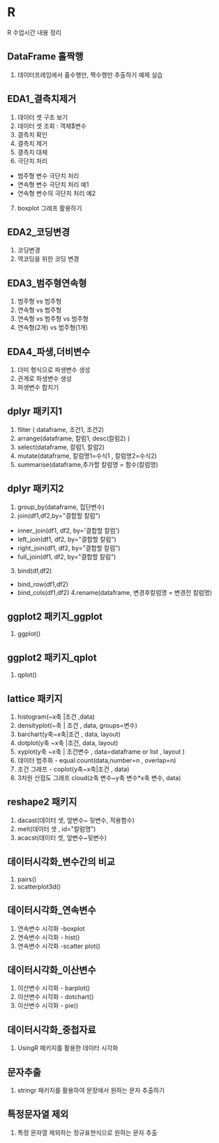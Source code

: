 # R
R 수업시간 내용 정리

## DataFrame 홀짝행 
1. 데이터프레임에서 홀수행만, 짝수행만 추출하기 예제 실습 

## EDA1_결측치제거
1. 데이터 셋 구조 보기 
2. 데이터 셋 조회  : 객체$변수
3. 결측치 확인
4. 결측치 제거
5. 결측치 대체 
6. 극단치 처리
+ 범주형 변수 극단치 처리 
+ 연속형 변수 극단치 처리  예1
+ 연속형 변수의 극단치 처리 예2 
7. boxplot 그래프 활용하기 

## EDA2_코딩변경
1. 코딩변경 
2. 역코딩을 위한 코딩 변경

## EDA3_범주형연속형
1. 범주형 vs 범주형
2. 연속형 vs 범주형
3. 연속형 vs 범주형 vs 범주형
4. 연속형(2개) vs 범주형(1개)

## EDA4_파생,더비변수
1. 더미 형식으로 파생변수 생성
2. 관계로 파생변수 생성
3. 파생변수 합치기

## dplyr 패키지1
1. filter ( dataframe, 조건1, 조건2)
2. arrange(dataframe, 칼럼1, desc(칼럼2) )
3. select(dataframe, 칼럼1, 칼럼2)
4. mutate(dataframe, 칼럼명1=수식1 , 칼럼명2=수식2)
5. summarise(dataframe,추가할 칼럼명 = 함수(칼럼명)

## dplyr 패키지2
1. group_by(dataframe, 집단변수)
2. join(df1,df2,by="결합할 칼럼")
+ inner_join(df1, df2, by='결합할 칼럼')
+ left_join(df1, df2, by="결합할 칼럼")
+ right_join(df1, df2, by="결합할 칼럼")
+ full_join(df1, df2, by="결합할 칼럼")
3. bind(df,df2)
+ bind_row(df1,df2)
+ bind_cols(df1,df2)
4.rename(dataframe, 변경후칼럼명 = 변경전 칼럼명) 

## ggplot2 패키지_ggplot
1. ggplot()

## ggplot2 패키지_qplot
1. qplot()

## lattice 패키지
1. histogram(~x축 |조건 ,data)
2. densityplot(~축 | 조건 , data, groups=변수)
3. barchart(y축~x축|조건 , data, layout)
4. dotplot(y축 ~x축 |조건, data, layout)
5. xyplot(y축 ~x축 | 조건변수 , data=dataframe or list , layout )
6. 데이터 범주화 - equal.count(data,number=n , overlap=n)
7. 조건 그래프 - coplot(y축~x축|조건 , data)
8. 3차원 산점도 그래프 cloud(z축 변수~y축 변수*x축 변수, data)

## reshape2 패키지
1. dacast(데이터 셋, 앞변수~ 뒷변수, 적용함수) 
2. melt(데이터 셋 , id="칼럼명")
3. acacst(데이터 셋, 앞변수~뒷변수)

## 데이터시각화_변수간의 비교
1. pairs()
2. scatterplot3d()

## 데이터시각화_연속변수
1. 연속변수 시각화 -boxplot
2. 연속변수 시각화 - hist()
3. 연속변수 시각화 -scatter plot()

## 데이터시각화_이산변수
1. 이산변수 시각화  - barplot() 
2. 이산변수 시각화 - dotchart()
3. 이산변수 시각화 - pie() 

## 데이터시각화_중첩자료
1. UsingR 패키지를 활용한 데이터 시각화

## 문자추출 
1. stringr 패키지를 활용하여 문장에서 원하는 문자 추출하기

## 특정문자열 제외 
1. 특정 문자열 제외하는 정규표현식으로 원하는 문자 추출

